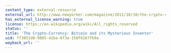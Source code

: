 ```yaml
---
content_type: external-resource
external_url: http://www.newyorker.com/magazine/2011/10/10/the-crypto-currency
has_external_license_warning: true
license: https://en.wikipedia.org/wiki/All_rights_reserved
status: ''
title: 'The Crypto-Currency: Bitcoin and its Mysterious Inventor'
uid: ff3851d0-9805-42ba-8f3a-158f6167fb9a
wayback_url: ''
---
```


